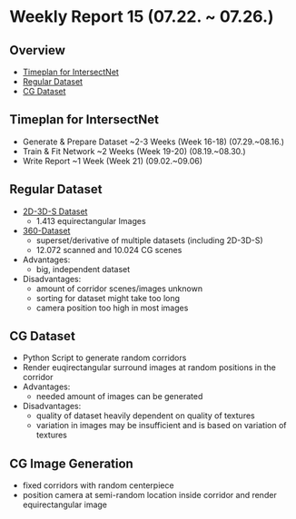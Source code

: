# Weekly Report 15 (07.22. ~ 07.26.)

## Overview
- [Timeplan for IntersectNet](#Timeplan-for-IntersectNet)
- [Regular Dataset](#Regular-Dataset)
- [CG Dataset](#CG-Dataset)

## Timeplan for IntersectNet
- Generate & Prepare Dataset ~2-3 Weeks (Week 16-18) (07.29.~08.16.)
- Train & Fit Network ~2 Weeks (Week 19-20) (08.19.~08.30.)
- Write Report ~1 Week (Week 21) (09.02.~09.06)

## Regular Dataset
- [2D-3D-S Dataset](http://buildingparser.stanford.edu/dataset.html)
    - 1.413 equirectangular Images
- [360-Dataset](https://vcl.iti.gr/360-dataset/)
    - superset/derivative of multiple datasets (including 2D-3D-S)
    - 12.072 scanned and 10.024 CG scenes
- Advantages:
    - big, independent dataset
- Disadvantages:
    - amount of corridor scenes/images unknown
    - sorting for dataset might take too long
    - camera position too high in most images

## CG Dataset
- Python Script to generate random corridors
- Render euqirectangular surround images at random positions in the corridor
- Advantages:
    - needed amount of images can be generated
- Disadvantages:
    - quality of dataset heavily dependent on quality of textures
    - variation in images may be insufficient and is based on variation of textures

## CG Image Generation
- fixed corridors with random centerpiece
- position camera at semi-random location inside corridor and render equirectangular image